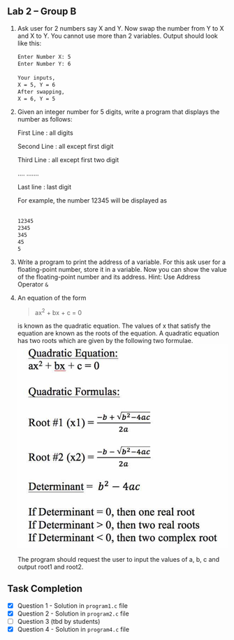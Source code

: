 ## Lab 2 – Group B

1. Ask user for 2 numbers say X and Y. Now swap the number from Y to X and X to Y. You cannot use more than 2 variables.
   Output should look like this:

   ```
   Enter Number X: 5
   Enter Number Y: 6

   Your inputs,
   X = 5, Y = 6
   After swapping,
   X = 6, Y = 5
   ```

2. Given an integer number for 5 digits, write a program that displays the number as follows:

   First Line : all digits

   Second Line : all except first digit

   Third Line : all except first two digit

   …. …….

   Last line : last digit

   For example, the number 12345 will be displayed as

   ```

   12345
   2345
   345
   45
   5

   ```

3. Write a program to print the address of a variable. For this ask user for a floating-point number, store it in a variable. Now you can show the value of the floating-point number and its address. Hint: Use Address Operator `&`

4. An equation of the form

   > ax<sup>2</sup> + bx + c = 0

   is known as the quadratic equation. The values of x that satisfy the equation are known as the roots of the equation. A quadratic equation has two roots which are given by the following two formulae.
   ![Quadratic Equation](https://raw.githubusercontent.com/luzan/C-Classroom-2018/master/Lab/2/B/FV3F5VEIJBPQGGP.LARGE.jpg)

   The program should request the user to input the values of a, b, c and output root1 and root2.

## Task Completion

- [x] Question 1 - Solution in `program1.c` file
- [x] Question 2 - Solution in `program2.c` file
- [ ] Question 3 (tbd by students)
- [x] Question 4 - Solution in `program4.c` file
